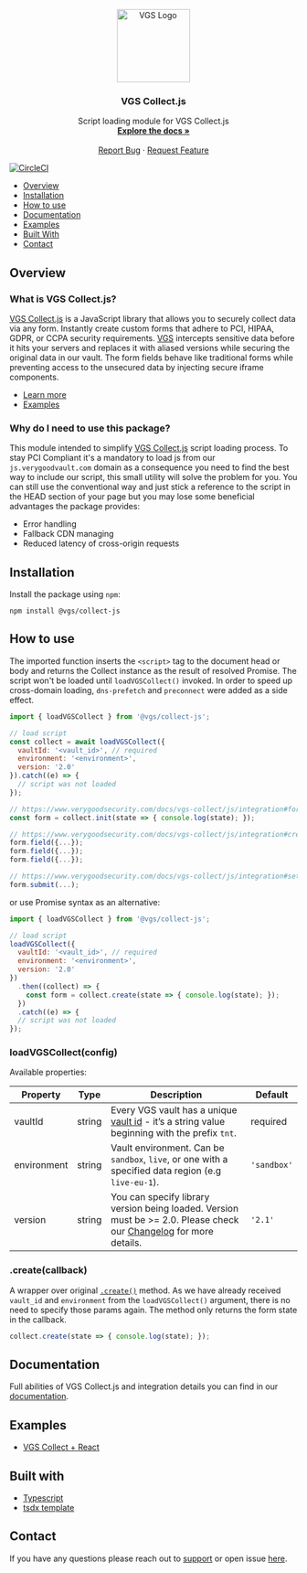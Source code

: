 <p align="center">
  <a href="https://www.verygoodsecurity.com/" rel="nofollow">
    <img src="https://avatars0.githubusercontent.com/u/17788525" width="128" alt="VGS Logo">
  </a>
  <h3 align="center">VGS Collect.js</h3>

  <p align="center">
    Script loading module for VGS Collect.js
    <br />
    <a href="https://www.verygoodsecurity.com/docs/vgs-collect/js/overview"><strong>Explore the docs »</strong></a>
    <br />
    <br />
    <a href="https://github.com/verygoodsecurity/vgs-collect-js/issues">Report Bug</a>
    ·
    <a href="https://github.com/verygoodsecurity/vgs-collect-js/issues">Request Feature</a>
  </p>
</p>

[![CircleCI](https://circleci.com/gh/verygoodsecurity/vgs-collect-js.svg?style=svg)](https://circleci.com/gh/circleci/circleci-docs)

* [Overview](#overview)
* [Installation](#installation)
* [How to use](#how-to-use)
* [Documentation](#documentation)
* [Examples](#examples)
* [Built With](#built-with)
* [Contact](#contact)

## Overview

### What is VGS Collect.js?

[VGS Collect.js](https://www.verygoodsecurity.com/docs/vgs-collect/js/overview) is a JavaScript library that allows you to securely collect data via any form. Instantly create custom forms that adhere to PCI, HIPAA, GDPR, or CCPA security requirements. [VGS](https://www.verygoodsecurity.com/) intercepts sensitive data before it hits your servers and replaces it with aliased versions while securing the original data in our vault. The form fields behave like traditional forms while preventing access to the unsecured data by injecting secure iframe components.

- [Learn more](https://www.verygoodsecurity.com/docs/vgs-collect/js/overview)
- [Examples](https://verygoodsecurity.github.io/vgs-collect-examples)

### Why do I need to use this package?

This module intended to simplify [VGS Collect.js](https://www.verygoodsecurity.com/docs/vgs-collect/js/overview) script loading process. To stay PCI Compliant it's a mandatory to load js from our `js.verygoodvault.com` domain as a consequence you need to find the best way to include our script, this small utility will solve the problem for you. You can still use the conventional way and just stick a reference to the script in the HEAD section of your page but you may lose some beneficial advantages the package provides:

- Error handling
- Fallback CDN managing
- Reduced latency of cross-origin requests

## Installation

Install the package using `npm`:

```
npm install @vgs/collect-js
```

## How to use

The imported function inserts the `<script>` tag to the document head or body and returns the Collect instance as the result of resolved Promise. The script won't be loaded until `loadVGSCollect()` invoked. In order to speed up cross-domain loading, `dns-prefetch` and `preconnect` were added as a side effect.

```javascript 
import { loadVGSCollect } from '@vgs/collect-js';

// load script
const collect = await loadVGSCollect({
  vaultId: '<vault_id>', // required
  environment: '<environment>',
  version: '2.0'
}).catch((e) => {
  // script was not loaded
});

// https://www.verygoodsecurity.com/docs/vgs-collect/js/integration#form-state
const form = collect.init(state => { console.log(state); });

// https://www.verygoodsecurity.com/docs/vgs-collect/js/integration#create-and-setup-form-fields
form.field({...});
form.field({...});
form.field({...});

// https://www.verygoodsecurity.com/docs/vgs-collect/js/integration#setup-form-submission
form.submit(...);
```

or use Promise syntax as an alternative:

```javascript
import { loadVGSCollect } from '@vgs/collect-js';

// load script
loadVGSCollect({
  vaultId: '<vault_id>', // required
  environment: '<environment>',
  version: '2.0'
})
  .then((collect) => {
    const form = collect.create(state => { console.log(state); });
  })
  .catch((e) => {
  // script was not loaded
});
```

### loadVGSCollect(config)

Available properties:

| Property    | Type   | Description                                                                                                                                                                           | Default     |
|-------------|--------|---------------------------------------------------------------------------------------------------------------------------------------------------------------------------------------|-------------|
| vaultId     | string | Every VGS vault has a unique [vault id](https://www.verygoodsecurity.com/docs/terminology/nomenclature#vault) - it’s a string value beginning with the prefix `tnt`.                  | required    |
| environment | string | Vault environment. Can be `sandbox`, `live`, or one with a specified data region (e.g `live-eu-1`).                                                                                   | `'sandbox'` |
| version     | string | You can specify library version being loaded. Version must be >= 2.0. Please check our [Changelog](https://www.verygoodsecurity.com/docs/vgs-collect/js/changelog) for more details.  | `'2.1'`     |

### .create(callback)

A wrapper over original [`.create()`](https://www.verygoodsecurity.com/docs/vgs-collect/js/integration#form-initialization) method. As we have already received `vault_id` and `environment` from the `loadVGSCollect()` argument, there is no need to specify those params again. The method only returns the form state in the callback.

```javascript
collect.create(state => { console.log(state); });
```

## Documentation

Full abilities of VGS Collect.js and integration details you can find in our [documentation](https://www.verygoodsecurity.com/docs/vgs-collect/js/integration).

## Examples

- [VGS Collect + React](https://stackblitz.com/edit/vgs-collect-js-react?file=src/App.js)

## Built with

* [Typescript](https://www.typescriptlang.org/docs/handbook/typescript-in-5-minutes.html)
* [tsdx template](https://github.com/formium/tsdx)

## Contact

If you have any questions please reach out to [support](mailto:support@verygoodsecurity.com) or open issue [here](https://github.com/verygoodsecurity/vgs-collect-js/issues).